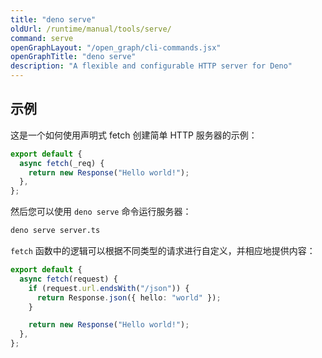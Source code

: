 ```yaml
---
title: "deno serve"
oldUrl: /runtime/manual/tools/serve/
command: serve
openGraphLayout: "/open_graph/cli-commands.jsx"
openGraphTitle: "deno serve"
description: "A flexible and configurable HTTP server for Deno"
---
```


## 示例

这是一个如何使用声明式 fetch 创建简单 HTTP 服务器的示例：

```typescript title="server.ts"
export default {
  async fetch(_req) {
    return new Response("Hello world!");
  },
};
```

然后您可以使用 `deno serve` 命令运行服务器：

```bash
deno serve server.ts
```

`fetch` 函数中的逻辑可以根据不同类型的请求进行自定义，并相应地提供内容：

```typescript title="server.ts"
export default {
  async fetch(request) {
    if (request.url.endsWith("/json")) {
      return Response.json({ hello: "world" });
    }

    return new Response("Hello world!");
  },
};
```